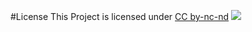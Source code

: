 
#License
This Project is licensed under [CC by-nc-nd](https://creativecommons.org/licenses/by-nc-nd/4.0/legalcode) ![](https://i.creativecommons.org/l/by-nc-nd/4.0/88x31.png)  